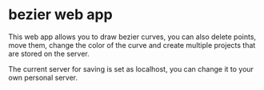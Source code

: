 # bezier web app

This web app allows you to draw bezier curves, you can also delete points, move them, change the color of the curve and create multiple projects that are stored on the server.

The current server for saving is set as localhost, you can change it to your own personal server.
